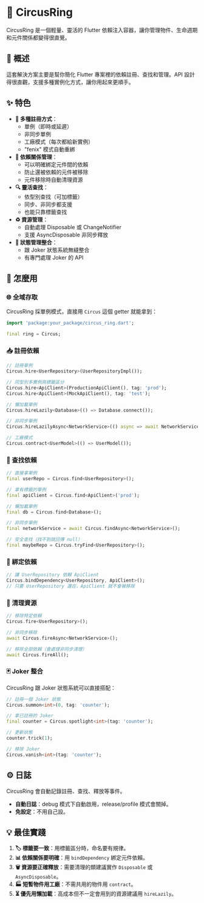 # 🎪 CircusRing

CircusRing 是一個輕量、靈活的 Flutter 依賴注入容器，讓你管理物件、生命週期和元件關係都變得很直覺。

## 🌟 概述

這套解決方案主要是幫你簡化 Flutter 專案裡的依賴註冊、查找和管理。API 設計得很直觀，支援多種實例化方式，讓你用起來更順手。

## ✨ 特色

- **🧩 多種註冊方式**：
    - 單例（即時或延遲）
    - 非同步單例
    - 工廠模式（每次都給新實例）
    - "fenix" 模式自動重綁
- **🔄 依賴關係管理**：
    - 可以明確綁定元件間的依賴
    - 防止還被依賴的元件被移除
    - 元件移除時自動清理資源
- **🔍 靈活查找**：
    - 依型別查找（可加標籤）
    - 同步、非同步都支援
    - 也能只靠標籤查找
- **♻️ 資源管理**：
    - 自動處理 Disposable 或 ChangeNotifier
    - 支援 AsyncDisposable 非同步釋放
- **🧠 狀態管理整合**：
    - 跟 Joker 狀態系統無縫整合
    - 有專門處理 Joker 的 API

## 📝 怎麼用

### 🌐 全域存取

CircusRing 採單例模式，直接用 `Circus` 這個 getter 就能拿到：

```dart
import 'package:your_package/circus_ring.dart';

final ring = Circus;
```

### 📥 註冊依賴

```dart
// 註冊單例
Circus.hire<UserRepository>(UserRepositoryImpl());

// 同型別多實例用標籤區分
Circus.hire<ApiClient>(ProductionApiClient(), tag: 'prod');
Circus.hire<ApiClient>(MockApiClient(), tag: 'test');

// 懶加載單例
Circus.hireLazily<Database>(() => Database.connect());

// 非同步單例
Circus.hireLazilyAsync<NetworkService>(() async => await NetworkService.initialize());

// 工廠模式
Circus.contract<UserModel>(() => UserModel());
```

### 🔎 查找依賴

```dart
// 直接拿單例
final userRepo = Circus.find<UserRepository>();

// 拿有標籤的單例
final apiClient = Circus.find<ApiClient>('prod');

// 懶加載單例
final db = Circus.find<Database>();

// 非同步單例
final networkService = await Circus.findAsync<NetworkService>();

// 安全查找（找不到就回傳 null）
final maybeRepo = Circus.tryFind<UserRepository>();
```

### 🔗 綁定依賴

```dart
// 讓 UserRepository 依賴 ApiClient
Circus.bindDependency<UserRepository, ApiClient>();
// 只要 UserRepository 還在，ApiClient 就不會被移除
```

### 🧹 清理資源

```dart
// 移除特定依賴
Circus.fire<UserRepository>();

// 非同步移除
await Circus.fireAsync<NetworkService>();

// 移除全部依賴（會處理非同步清理）
await Circus.fireAll();
```

### 🃏 Joker 整合

CircusRing 跟 Joker 狀態系統可以直接搭配：

```dart
// 註冊一個 Joker 狀態
Circus.summon<int>(0, tag: 'counter');

// 拿已註冊的 Joker
final counter = Circus.spotlight<int>(tag: 'counter');

// 更新狀態
counter.trick(1);

// 移除 Joker
Circus.vanish<int>(tag: 'counter');
```

## ⚙️ 日誌

CircusRing 會自動記錄註冊、查找、釋放等事件。
- **自動日誌**：debug 模式下自動啟用，release/profile 模式會關掉。
- **免設定**：不用自己設。

## 💡 最佳實踐

1. **🏷️ 標籤要一致**：用標籤區分時，命名要有規律。
2. **📊 依賴關係要明確**：用 `bindDependency` 綁定元件依賴。
3. **🗑️ 資源要正確釋放**：需要清理的類建議實作 `Disposable` 或 `AsyncDisposable`。
4. **🏭 短暫物件用工廠**：不需共用的物件用 `contract`。
5. **⏳ 優先用懶加載**：高成本但不一定會用到的資源建議用 `hireLazily`。